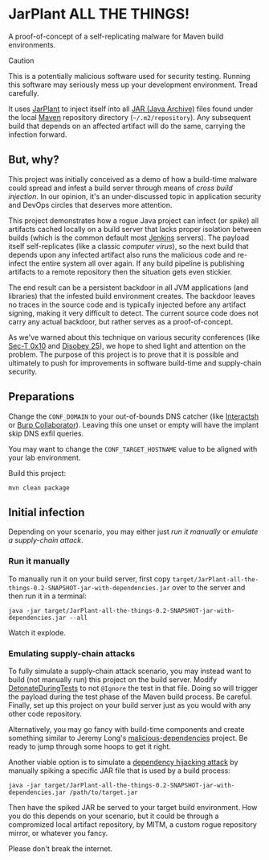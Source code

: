 # JarPlant ALL THE THINGS!

A proof-of-concept of a self-replicating malware for Maven build environments.

> [!CAUTION]
> This is a potentially malicious software used for security testing.
> Running this software may seriously mess up your development environment.
> Tread carefully.

It uses [JarPlant](https://github.com/w1th4d/JarPlant)  to inject itself into all [JAR (Java Archive)](https://en.wikipedia.org/wiki/JAR_(file_format)) 
files found under the local [Maven](https://maven.apache.org/) repository directory (`~/.m2/repository`).
Any subsequent build that depends on an affected artifact will do the same, carrying the infection forward.

## But, why?

This project was initially conceived as a demo of how a build-time malware could spread and infest a build 
server through means of _cross build injection_.
In our opinion, it's an under-discussed topic in application security and DevOps circles that deserves more attention.

This project demonstrates how a rogue Java project can infect (or _spike_) all artifacts cached locally on a build 
server that lacks proper isolation between builds (which is the common default most [Jenkins](https://www.jenkins.io/) servers).
The payload itself self-replicates (like a classic _computer virus_), so the next build that depends upon any
infected artifact also runs the malicious code and re-infect the entire system all over again.
If any build pipeline is publishing artifacts to a remote repository then the situation gets even stickier.

The end result can be a persistent backdoor in all JVM applications (and libraries) that the infested build environment
creates. The backdoor leaves no traces in the source code and is typically injected before any artifact signing, 
making it very difficult to detect.
The current source code does not carry any actual backdoor, but rather serves as a proof-of-concept.

As we've warned about this technique on various security conferences (like [Sec-T 0x10](https://www.youtube.com/watch?v=Wcz-Gvm-468) 
and [Disobey 25](https://www.youtube.com/watch?v=U5yFcbRRQ78)), we hope to shed light and attention on the problem.
The purpose of this project is to prove that it is possible and ultimately to push for improvements in software 
build-time and supply-chain security.

## Preparations

Change the `CONF_DOMAIN` to your out-of-bounds DNS catcher (like [Interactsh](https://app.interactsh.com/#/) or 
[Burp Collaborator](https://portswigger.net/burp/documentation/collaborator)).
Leaving this one unset or empty will have the implant skip DNS exfil queries.

You may want to change the `CONF_TARGET_HOSTNAME` value to be aligned with your lab environment.

Build this project:
```
mvn clean package
```

## Initial infection

Depending on your scenario, you may either just _run it manually_ or _emulate a supply-chain attack_.

### Run it manually

To manually run it on your build server, first copy `target/JarPlant-all-the-things-0.2-SNAPSHOT-jar-with-dependencies.jar`
over to the server and then run it in a terminal:
```shell
java -jar target/JarPlant-all-the-things-0.2-SNAPSHOT-jar-with-dependencies.jar --all
```

Watch it explode.

### Emulating supply-chain attacks

To fully simulate a supply-chain attack scenario, you may instead want to build (not manually run) this project on 
the build server.
Modify [DetonateDuringTests](src/test/java/org/example/implants/DetonateDuringTests.java) to not `@Ignore` the test in 
that file. Doing so will trigger the payload during the test phase of the Maven build process.
Be careful.
Finally, set up this project on your build server just as you would with any other code repository.

Alternatively, you may go fancy with build-time components and create something similar to Jeremy Long's 
[malicious-dependencies](https://github.com/jeremylong/malicious-dependencies) project.
Be ready to jump through some hoops to get it right.

Another viable option is to simulate a [dependency hijacking attack](https://owasp.org/www-project-top-10-ci-cd-security-risks/CICD-SEC-03-Dependency-Chain-Abuse) 
by manually spiking a specific JAR file that is used by a build process:

```shell
java -jar target/JarPlant-all-the-things-0.2-SNAPSHOT-jar-with-dependencies.jar /path/to/target.jar
```

Then have the spiked JAR be served to your target build environment.
How you do this depends on your scenario, but it could be through a compromized local artifact repository,
by MITM, a custom rogue repository mirror, or whatever you fancy.

Please don't break the internet.

